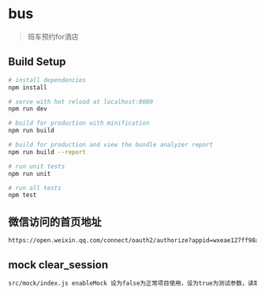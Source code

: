 # bus

> 班车预约for酒店

## Build Setup

``` bash
# install dependencies
npm install

# serve with hot reload at localhost:8080
npm run dev

# build for production with minification
npm run build

# build for production and view the bundle analyzer report
npm run build --report

# run unit tests
npm run unit

# run all tests
npm test
```

## 微信访问的首页地址

``` bash
https://open.weixin.qq.com/connect/oauth2/authorize?appid=wxeae127ff98a4c844&redirect_uri=http://openvoddev.cleartv.cn/wx/bus/index.html&response_type=code&scope=snsapi_base&state=1&component_appid=wxc6e8a3fab4f25a4f#wechat_redirect
```

## mock clear_session

``` bash
src/mock/index.js enableMock 设为false为正常项目使用，设为true为测试参数，读取的是 src/mock/data.js 内的数据
```